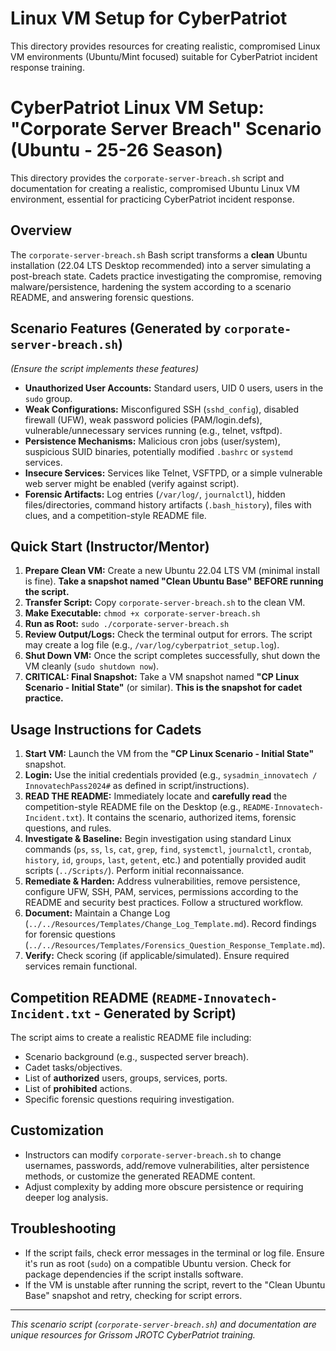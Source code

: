 # Linux VM Setup for CyberPatriot

This directory provides resources for creating realistic, compromised Linux VM environments (Ubuntu/Mint focused) suitable for CyberPatriot incident response training.

# CyberPatriot Linux VM Setup: "Corporate Server Breach" Scenario (Ubuntu - 25-26 Season)

This directory provides the `corporate-server-breach.sh` script and documentation for creating a realistic, compromised Ubuntu Linux VM environment, essential for practicing CyberPatriot incident response.

## Overview

The `corporate-server-breach.sh` Bash script transforms a **clean** Ubuntu installation (22.04 LTS Desktop recommended) into a server simulating a post-breach state. Cadets practice investigating the compromise, removing malware/persistence, hardening the system according to a scenario README, and answering forensic questions.

## Scenario Features (Generated by `corporate-server-breach.sh`)

*(Ensure the script implements these features)*
-   **Unauthorized User Accounts:** Standard users, UID 0 users, users in the `sudo` group.
-   **Weak Configurations:** Misconfigured SSH (`sshd_config`), disabled firewall (UFW), weak password policies (PAM/login.defs), vulnerable/unnecessary services running (e.g., telnet, vsftpd).
-   **Persistence Mechanisms:** Malicious cron jobs (user/system), suspicious SUID binaries, potentially modified `.bashrc` or `systemd` services.
-   **Insecure Services:** Services like Telnet, VSFTPD, or a simple vulnerable web server might be enabled (verify against script).
-   **Forensic Artifacts:** Log entries (`/var/log/`, `journalctl`), hidden files/directories, command history artifacts (`.bash_history`), files with clues, and a competition-style README file.

## Quick Start (Instructor/Mentor)

1.  **Prepare Clean VM:** Create a new Ubuntu 22.04 LTS VM (minimal install is fine). **Take a snapshot named "Clean Ubuntu Base" BEFORE running the script.**
2.  **Transfer Script:** Copy `corporate-server-breach.sh` to the clean VM.
3.  **Make Executable:** `chmod +x corporate-server-breach.sh`
4.  **Run as Root:** `sudo ./corporate-server-breach.sh`
5.  **Review Output/Logs:** Check the terminal output for errors. The script may create a log file (e.g., `/var/log/cyberpatriot_setup.log`).
6.  **Shut Down VM:** Once the script completes successfully, shut down the VM cleanly (`sudo shutdown now`).
7.  **CRITICAL: Final Snapshot:** Take a VM snapshot named **"CP Linux Scenario - Initial State"** (or similar). **This is the snapshot for cadet practice.**

## Usage Instructions for Cadets

1.  **Start VM:** Launch the VM from the **"CP Linux Scenario - Initial State"** snapshot.
2.  **Login:** Use the initial credentials provided (e.g., `sysadmin_innovatech / InnovatechPass2024#` as defined in script/instructions).
3.  **READ THE README:** Immediately locate and **carefully read** the competition-style README file on the Desktop (e.g., `README-Innovatech-Incident.txt`). It contains the scenario, authorized items, forensic questions, and rules.
4.  **Investigate & Baseline:** Begin investigation using standard Linux commands (`ps`, `ss`, `ls`, `cat`, `grep`, `find`, `systemctl`, `journalctl`, `crontab`, `history`, `id`, `groups`, `last`, `getent`, etc.) and potentially provided audit scripts (`../Scripts/`). Perform initial reconnaissance.
5.  **Remediate & Harden:** Address vulnerabilities, remove persistence, configure UFW, SSH, PAM, services, permissions according to the README and security best practices. Follow a structured workflow.
6.  **Document:** Maintain a Change Log (`../../Resources/Templates/Change_Log_Template.md`). Record findings for forensic questions (`../../Resources/Templates/Forensics_Question_Response_Template.md`).
7.  **Verify:** Check scoring (if applicable/simulated). Ensure required services remain functional.

## Competition README (`README-Innovatech-Incident.txt` - Generated by Script)

The script aims to create a realistic README file including:
-   Scenario background (e.g., suspected server breach).
-   Cadet tasks/objectives.
-   List of **authorized** users, groups, services, ports.
-   List of **prohibited** actions.
-   Specific forensic questions requiring investigation.

## Customization

-   Instructors can modify `corporate-server-breach.sh` to change usernames, passwords, add/remove vulnerabilities, alter persistence methods, or customize the generated README content.
-   Adjust complexity by adding more obscure persistence or requiring deeper log analysis.

## Troubleshooting

-   If the script fails, check error messages in the terminal or log file. Ensure it's run as root (`sudo`) on a compatible Ubuntu version. Check for package dependencies if the script installs software.
-   If the VM is unstable after running the script, revert to the "Clean Ubuntu Base" snapshot and retry, checking for script errors.

---
*This scenario script (`corporate-server-breach.sh`) and documentation are unique resources for Grissom JROTC CyberPatriot training.*
